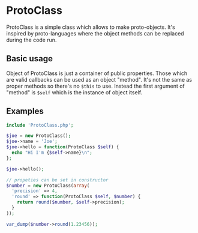 # ProtoClass

ProtoClass is a simple class which allows to make proto-objects.
It's inspired by proto-languages where the object methods can be replaced during the code run.

## Basic usage

Object of ProtoClass is just a container of public properties. Those which are valid callbacks can be used as an object "method".
It's not the same as proper methods so there's no `$this` to use. Instead the first argument of "method" is `$self` which is the instance of object itself.

## Examples
```php
include 'ProtoClass.php';

$joe = new ProtoClass();
$joe->name = 'Joe';
$joe->hello = function(ProtoClass $self) {
  echo "Hi I'm {$self->name}\n";
};

$joe->hello();

// propeties can be set in constructor
$number = new ProtoClass(array(
  'precision' => 4,
  'round' => function(ProtoClass $self, $number) {
	return round($number, $self->precision);
  }
));

var_dump($number->round(1.23456));
```